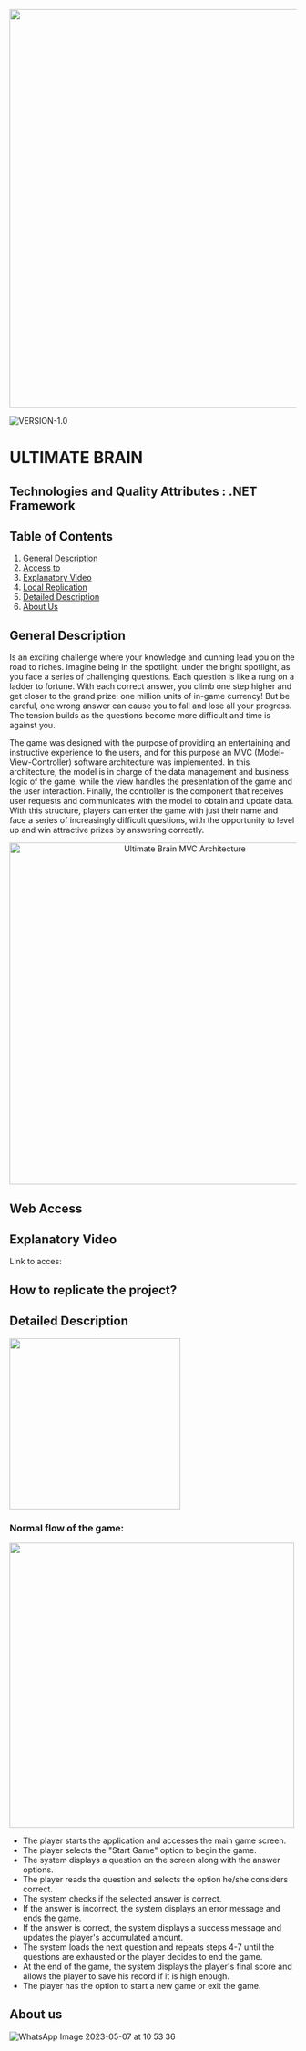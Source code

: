 <p align="center">
<img src="https://user-images.githubusercontent.com/80492180/236692912-d9e17c18-f4ba-4393-8ad9-b6816a443fd5.jpeg" height="700"  />
</p>

<!-- VERSION (estática)-->
![VERSION-1.0](https://img.shields.io/badge/VERSION-1.0.0-blueviolet)
<h1> ULTIMATE BRAIN </h1>
<h2>Technologies and Quality Attributes : .NET Framework</h2>

## Table of Contents

1. [General Description](#general-description)
2. [Access to](#web-access)
3. [Explanatory Video](#explanatory-video)
4. [Local Replication](#how-to-replicate-the-project)
5. [Detailed Description](#detailed-description)
6. [About Us](#about-us)

## General Description
Is an exciting challenge where your knowledge and cunning lead you on the road to riches. 
Imagine being in the spotlight, under the bright spotlight, as you face a series of challenging questions.
Each question is like a rung on a ladder to fortune.
With each correct answer, you climb one step higher and get closer to the grand prize: 
one million units of in-game currency! But be careful, one wrong answer can cause you to fall and lose all your progress.
The tension builds as the questions become more difficult and time is against you.

The game was designed with the purpose of providing an entertaining and instructive experience to the users, and for this purpose an MVC (Model-View-Controller)
software architecture was implemented. In this architecture, the model is in charge of the data management and business logic of the game, 
while the view handles the presentation of the game and the user interaction. Finally, the controller is the component that receives user requests and
communicates with the model to obtain and update data. With this structure, players can enter the game with just their name and face a
series of increasingly difficult questions, with the opportunity to level up and win attractive prizes by answering correctly.

<p align="center">
   <img src="https://user-images.githubusercontent.com/80492180/236694056-2676412c-7bec-4da6-b06b-f7a67395be85.png" alt="Ultimate Brain MVC Architecture" title="Ultimate Brain MVC Architecture"  height="600"/>
</p>


## Web Access
## Explanatory Video
Link to acces: 
## How to replicate the project?
## Detailed Description

<p align="left">
   <img src="https://user-images.githubusercontent.com/80492180/236695138-5b197421-9118-4786-bcc9-14a739ba4653.png" height="300"/>
</p>

### Normal flow of the game:
<p align="left">
   <img src="https://user-images.githubusercontent.com/80492180/236695352-9a75937d-3acc-4371-9da7-17c02d27a100.png" height="500"/>
</p>
 
- The player starts the application and accesses the main game screen.
- The player selects the "Start Game" option to begin the game.
- The system displays a question on the screen along with the answer options.
- The player reads the question and selects the option he/she considers correct.
- The system checks if the selected answer is correct.
- If the answer is incorrect, the system displays an error message and ends the game.
- If the answer is correct, the system displays a success message and updates the player's accumulated amount.
- The system loads the next question and repeats steps 4-7 until the questions are exhausted or the player decides to end the game.
- At the end of the game, the system displays the player's final score and allows the player to save his record if it is high enough.
- The player has the option to start a new game or exit the game.


## About us
![WhatsApp Image 2023-05-07 at 10 53 36](https://user-images.githubusercontent.com/80492180/236693419-fc6994bd-40ba-4550-bb1e-5ca4badbd412.jpeg)
